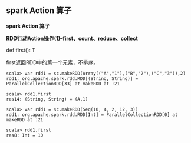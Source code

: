 ## spark Action 算子

**spark Action 算子**

**RDD行动Action操作(1)–first、count、reduce、collect**

def first(): T

first返回RDD中的第一个元素，不排序。

```
scala> var rdd1 = sc.makeRDD(Array(("A","1"),("B","2"),("C","3")),2)
rdd1: org.apache.spark.rdd.RDD[(String, String)] = ParallelCollectionRDD[33] at makeRDD at :21
 
scala> rdd1.first
res14: (String, String) = (A,1)
 
scala> var rdd1 = sc.makeRDD(Seq(10, 4, 2, 12, 3))
rdd1: org.apache.spark.rdd.RDD[Int] = ParallelCollectionRDD[0] at makeRDD at :21
 
scala> rdd1.first
res8: Int = 10

```


